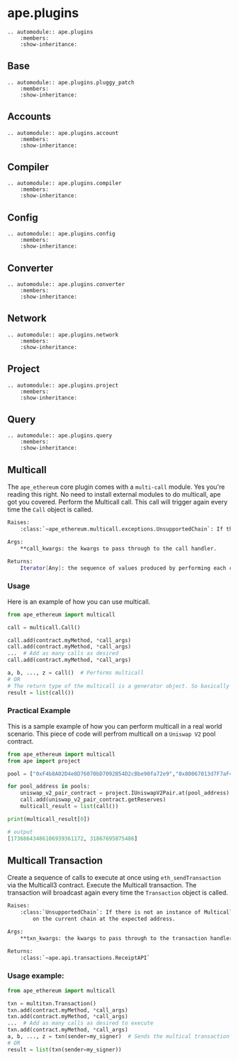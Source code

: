 # ape.plugins

```{eval-rst}
.. automodule:: ape.plugins
    :members:
    :show-inheritance:
```

## Base

```{eval-rst}
.. automodule:: ape.plugins.pluggy_patch
    :members:
    :show-inheritance:
```

## Accounts

```{eval-rst}
.. automodule:: ape.plugins.account
    :members:
    :show-inheritance:
```

## Compiler

```{eval-rst}
.. automodule:: ape.plugins.compiler
    :members:
    :show-inheritance:
```

## Config

```{eval-rst}
.. automodule:: ape.plugins.config
    :members:
    :show-inheritance:
```

## Converter

```{eval-rst}
.. automodule:: ape.plugins.converter
    :members:
    :show-inheritance:
```

## Network

```{eval-rst}
.. automodule:: ape.plugins.network
    :members:
    :show-inheritance:
```

## Project

```{eval-rst}
.. automodule:: ape.plugins.project
    :members:
    :show-inheritance:
```

## Query

```{eval-rst}
.. automodule:: ape.plugins.query
    :members:
    :show-inheritance:
```

## Multicall

The `ape_ethereum` core plugin comes with a `multi-call` module.
Yes you're reading this right.
No need to install external modules to do multicall, ape got you covered.
Perform the Multicall call.
This call will trigger again every time the `Call` object is called.

```bash
Raises:
    :class:`~ape_ethereum.multicall.exceptions.UnsupportedChain`: If there is not an instance of Multicall3 deployed on the current chain at the expected address.

Args:
    **call_kwargs: the kwargs to pass through to the call handler.

Returns:
    Iterator[Any]: the sequence of values produced by performing each call stored by this instance.
```

### Usage

Here is an example of how you can use multicall.

```py
from ape_ethereum import multicall

call = multicall.Call()

call.add(contract.myMethod, *call_args)
call.add(contract.myMethod, *call_args)
...  # Add as many calls as desired
call.add(contract.myMethod, *call_args)

a, b, ..., z = call()  # Performs multicall
# OR
# The return type of the multicall is a generator object. So basically this will convert the result returned by the multicall into a list
result = list(call()) 
```

### Practical Example

This is a sample example of how you can perform multicall in a real world scenario. This piece of code will perfrom multicall on a `Uniswap V2` pool contract.

```py
from ape_ethereum import multicall
from ape import project

pool = ["0xF4b8A02D4e8D76070bD7092B54D2cBbe90fa72e9","0x80067013d7F7aF4e86b3890489AcAFe79F31a4Cb"]

for pool_address in pools:
    uniswap_v2_pair_contract = project.IUniswapV2Pair.at(pool_address)
    call.add(uniswap_v2_pair_contract.getReserves)
    multicall_result = list(call())

print(multicall_result[0])

# output
[17368643486106939361172, 31867695075486]
```

<!-- ### Encode Multicall Transaction
Encode the Multicall transaction as a ``TransactionAPI`` object, but do not execute it.
Returns:
```js
:class:`~ape.api.transactions.TransactionAPI`
```

```py
from ape_ethereum import multicall

call = multicall.Call()
call.add(contract.myMethod, *call_args)
call.add(contract.myMethod, *call_args)
...  # Add as many calls as desired
call.add(contract.myMethod, *call_args)

encoded_call = call.as_transaction()
``` -->

## Multicall Transaction

Create a sequence of calls to execute at once using `eth_sendTransaction` via the Multicall3 contract.
Execute the Multicall transaction.
The transaction will broadcast again every time the `Transaction` object is called.

```bash
Raises:
    :class:`UnsupportedChain`: If there is not an instance of Multicall3 deployed
        on the current chain at the expected address.

Args:
    **txn_kwargs: the kwargs to pass through to the transaction handler.

Returns:
    :class:`~ape.api.transactions.ReceiptAPI`
```

### Usage example:

```py
from ape_ethereum import multicall

txn = multitxn.Transaction()
txn.add(contract.myMethod, *call_args)
txn.add(contract.myMethod, *call_args)
...  # Add as many calls as desired to execute
txn.add(contract.myMethod, *call_args)
a, b, ..., z = txn(sender=my_signer)  # Sends the multical transaction
# OR
result = list(txn(sender=my_signer))
```
